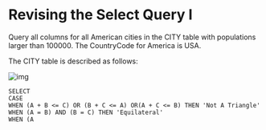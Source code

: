 # Revising the Select Query I 
  
Query all columns for all American cities in the CITY table with populations larger than 100000. The CountryCode for America is USA.

The CITY table is described as follows:  

![img]([https://s3.amazonaws.com/hr-challenge-images/12887/1443815629-ac2a843fb7-1.png](https://s3.amazonaws.com/hr-challenge-images/8137/1449729804-f21d187d0f-CITY.jpg))  
  
	SELECT 
	CASE 
	WHEN (A + B <= C) OR (B + C <= A) OR(A + C <= B) THEN 'Not A Triangle'
	WHEN (A = B) AND (B = C) THEN 'Equilateral'
	WHEN (A
